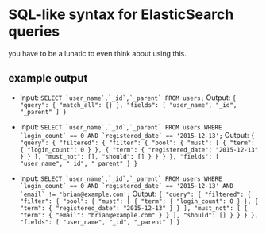 # SQL-like syntax for ElasticSearch queries

you have to be a lunatic to even think about using this.

## example output

* 
    Input: ``SELECT `user_name`,`_id`,`_parent` FROM users;``
    Output: ``{
    "query": {
        "match_all": {}
    },
    "fields": [
        "user_name",
        "_id",
        "_parent"
    ]
}``


* 
    Input: ``SELECT `user_name`,`_id`,`_parent` FROM users WHERE `login_count` == 0 AND `registered_date` == '2015-12-13';``
    Output: ``{
    "query": {
        "filtered": {
            "filter": {
                "bool": {
                    "must": [
                        {
                            "term": {
                                "login_count": 0
                            }
                        },
                        {
                            "term": {
                                "registered_date": "2015-12-13"
                            }
                        }
                    ],
                    "must_not": [],
                    "should": []
                }
            }
        }
    },
    "fields": [
        "user_name",
        "_id",
        "_parent"
    ]
}``


* 
    Input: ``SELECT `user_name`,`_id`,`_parent` FROM users WHERE `login_count` == 0 AND `registered_date` == '2015-12-13' AND `email` != 'brian@example.com';``
    Output: ``{
    "query": {
        "filtered": {
            "filter": {
                "bool": {
                    "must": [
                        {
                            "term": {
                                "login_count": 0
                            }
                        },
                        {
                            "term": {
                                "registered_date": "2015-12-13"
                            }
                        }
                    ],
                    "must_not": [
                        {
                            "term": {
                                "email": "brian@example.com"
                            }
                        }
                    ],
                    "should": []
                }
            }
        }
    },
    "fields": [
        "user_name",
        "_id",
        "_parent"
    ]
}``
